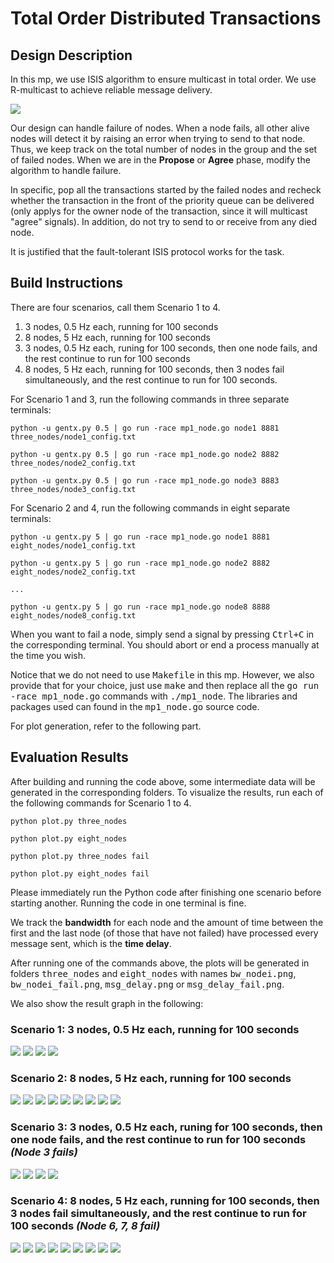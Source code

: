 # Total Order Distributed Transactions

## Design Description
In this mp, we use ISIS algorithm to ensure multicast in total order. We use R-multicast to achieve reliable message delivery.

![](ISIS.jpg)

Our design can handle failure of nodes. When a node fails, all other alive nodes will detect it by raising an error when trying to send to that node. Thus, we keep track on the total number of nodes in the group and the set of failed nodes. When we are in the **Propose** or **Agree** phase, modify the algorithm to handle failure. 

In specific, pop all the transactions started by the failed nodes and recheck whether the transaction in the front of the priority queue can be delivered (only applys for the owner node of the transaction, since it will multicast "agree" signals). In addition, do not try to send to or receive from any died node.

It is justified that the fault-tolerant ISIS protocol works for the task.

## Build Instructions
There are four scenarios, call them Scenario 1 to 4.
1. 3 nodes, 0.5 Hz each, running for 100 seconds
2. 8 nodes, 5 Hz each, running for 100 seconds
3. 3 nodes, 0.5 Hz each, runing for 100 seconds, then one node fails, and the rest continue
to run for 100 seconds
4. 8 nodes, 5 Hz each, running for 100 seconds, then 3 nodes fail simultaneously, and the
rest continue to run for 100 seconds.

For Scenario 1 and 3, run the following commands in three separate terminals:

```
python -u gentx.py 0.5 | go run -race mp1_node.go node1 8881 three_nodes/node1_config.txt

python -u gentx.py 0.5 | go run -race mp1_node.go node2 8882 three_nodes/node2_config.txt

python -u gentx.py 0.5 | go run -race mp1_node.go node3 8883 three_nodes/node3_config.txt
```

For Scenario 2 and 4, run the following commands in eight separate terminals:

```
python -u gentx.py 5 | go run -race mp1_node.go node1 8881 eight_nodes/node1_config.txt

python -u gentx.py 5 | go run -race mp1_node.go node2 8882 eight_nodes/node2_config.txt

...

python -u gentx.py 5 | go run -race mp1_node.go node8 8888 eight_nodes/node8_config.txt
```

When you want to fail a node, simply send a signal by pressing <kbd>Ctrl+C</kbd> in the corresponding terminal. You should abort or end a process manually at the time you wish.

Notice that we do not need to use <kbd>Makefile</kbd> in this mp. However, we also provide that for your choice, just use <kbd>make</kbd> and then replace all the <kbd>go run -race mp1_node.go</kbd> commands with <kbd>./mp1_node</kbd>. The libraries
and packages used can found in the <kbd>mp1_node.go</kbd> source code.

For plot generation, refer to the following part.

## Evaluation Results
After building and running the code above, some intermediate data will be generated in the corresponding folders. To visualize the results, run each of the following commands for Scenario 1 to 4. 

```
python plot.py three_nodes

python plot.py eight_nodes

python plot.py three_nodes fail

python plot.py eight_nodes fail
```

Please immediately run the Python code after finishing one scenario before starting another. Running the code in one terminal is fine.

We track the **bandwidth** for each node and the amount of time between the first and the last node (of those that have not failed) have processed every message sent, which is the **time delay**.

After running one of the commands above, the plots will be generated in folders <kbd>three_nodes</kbd> and <kbd>eight_nodes</kbd> with names <kbd>bw_nodei.png</kbd>, <kbd>bw_nodei_fail.png</kbd>, <kbd>msg_delay.png</kbd> or <kbd>msg_delay_fail.png</kbd>.

We also show the result graph in the following:

### Scenario 1: 3 nodes, 0.5 Hz each, running for 100 seconds

![](three_nodes/bw_node1.png)
![](three_nodes/bw_node2.png)
![](three_nodes/bw_node3.png)
![](three_nodes/msg_delay.png)

### Scenario 2: 8 nodes, 5 Hz each, running for 100 seconds

![](eight_nodes/bw_node1.png)
![](eight_nodes/bw_node2.png)
![](eight_nodes/bw_node3.png)
![](eight_nodes/bw_node4.png)
![](eight_nodes/bw_node5.png)
![](eight_nodes/bw_node6.png)
![](eight_nodes/bw_node7.png)
![](eight_nodes/bw_node8.png)
![](eight_nodes/msg_delay.png)


### Scenario 3: 3 nodes, 0.5 Hz each, runing for 100 seconds, then one node fails, and the rest continue to run for 100 seconds *(Node 3 fails)*

![](three_nodes/bw_node1_fail.png)
![](three_nodes/bw_node2_fail.png)
![](three_nodes/bw_node3_fail.png)
![](three_nodes/msg_delay_fail.png)

### Scenario 4: 8 nodes, 5 Hz each, running for 100 seconds, then 3 nodes fail simultaneously, and the rest continue to run for 100 seconds *(Node 6, 7, 8 fail)*

![](eight_nodes/bw_node1_fail.png)
![](eight_nodes/bw_node2_fail.png)
![](eight_nodes/bw_node3_fail.png)
![](eight_nodes/bw_node4_fail.png)
![](eight_nodes/bw_node5_fail.png)
![](eight_nodes/bw_node6_fail.png)
![](eight_nodes/bw_node7_fail.png)
![](eight_nodes/bw_node8_fail.png)
![](eight_nodes/msg_delay_fail.png)










